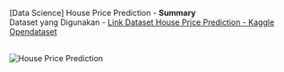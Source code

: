 [Data Science] House Price Prediction - **Summary**<br>
Dataset yang Digunakan - <a href="https://www.kaggle.com/datasets/shree1992/housedata">Link Dataset House Price Prediction - Kaggle Opendataset</a><br><br>

![House Price Prediction](https://github.com/raihankemmy/Data_Science_Project/assets/60603057/961d088a-e158-4a19-8762-0751fa8dc712)

